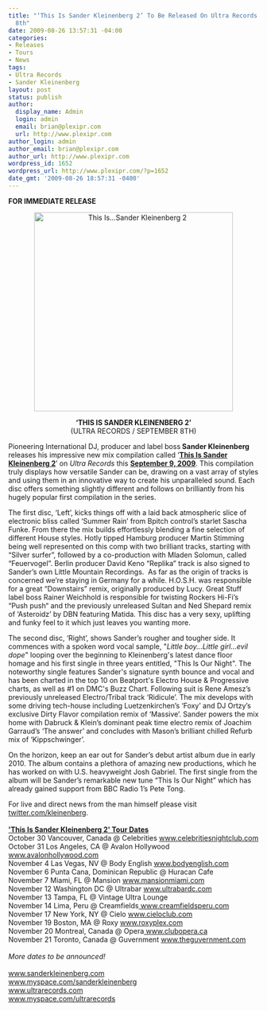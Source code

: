 ```yaml
---
title: "‘This Is Sander Kleinenberg 2’ To Be Released On Ultra Records On September
  8th"
date: 2009-08-26 13:57:31 -04:00
categories:
- Releases
- Tours
- News
tags:
- Ultra Records
- Sander Kleinenberg
layout: post
status: publish
author:
  display_name: Admin
  login: admin
  email: brian@plexipr.com
  url: http://www.plexipr.com
author_login: admin
author_email: brian@plexipr.com
author_url: http://www.plexipr.com
wordpress_id: 1652
wordpress_url: http://www.plexipr.com/?p=1652
date_gmt: '2009-08-26 18:57:31 -0400'
---
```


<p><strong>FOR IMMEDIATE RELEASE</strong></p>
<p style="text-align: center;"><a href="http://www.sanderkleinenberg.com"><img class="size-full wp-image-1653 aligncenter" title="This Is...Sander Kleinenberg 2" src="http://www.plexipr.com/wp-content/uploads/2009/08/ThisIs2.jpg" alt="This Is...Sander Kleinenberg 2" width="400" height="400" /></a></p>
<p style="text-align: center;"><strong>‘THIS IS SANDER KLEINENBERG 2’</strong><br />
(ULTRA RECORDS / SEPTEMBER 8TH)</p>
<p>Pioneering International DJ, producer and label boss<strong> Sander Kleinenberg</strong> releases his impressive new mix compilation called ‘<span style="text-decoration: underline;"><strong>This Is Sander Kleinenberg 2</strong></span>’ on<em> Ultra Records</em> this <span style="text-decoration: underline;"><strong>September 9, 2009</strong></span>. This compilation truly displays how versatile Sander can be, drawing on a vast array of styles and using them in an innovative way to create his unparalleled sound. Each disc offers something slightly different and follows on brilliantly from his hugely popular first compilation in the series.</p>
<p>The first disc, ‘Left’, kicks things off with a laid back atmospheric slice of electronic bliss called ‘Summer Rain’ from Bpitch control’s starlet Sascha Funke. From there the mix builds effortlessly blending a fine selection of different House styles. Hotly tipped Hamburg producer Martin Stimming being well represented on this comp with two brilliant tracks, starting with “Silver surfer”, followed by a co-production with Mladen Solomun, called “Feuervogel”. Berlin producer David Keno “Replika” track is also signed to Sander’s own Little Mountain Recordings.  As far as the origin of tracks is concerned we’re staying in Germany for a while. H.O.S.H. was responsible for a great “Downstairs” remix, originally produced by Lucy. Great Stuff label boss Rainer Weichhold is responsible for twisting Rockers Hi-Fi’s “Push push“ and the previously unreleased Sultan and Ned Shepard remix of ‘Asteroidz’ by DBN featuring Matida. This disc has a very sexy, uplifting and funky feel to it which just leaves you wanting more.</p>
<p>The second disc, ‘Right’, shows Sander’s rougher and tougher side. It commences with a spoken word vocal sample, "<em>Little boy...Little girl...evil dope</em>" looping over the beginning to Kleinenberg's latest dance floor homage and his first single in three years entitled, "This Is Our Night". The noteworthy single features Sander's signature synth bounce and vocal and has been charted in the top 10 on Beatport's Electro House &amp; Progressive charts, as well as #1 on DMC's Buzz Chart. Following suit is Rene Amesz’s previously unreleased Electro/Tribal track ‘Ridicule’. The mix develops with some driving tech-house including Luetzenkirchen’s ‘Foxy’ and DJ Ortzy’s exclusive Dirty Flavor compilation remix of ‘Massive’. Sander powers the mix home with Dabruck &amp; Klein’s dominant peak time electro remix of Joachim Garraud’s ‘The answer’ and concludes with Mason’s brilliant chilled Refurb mix of ‘Kippschwinger’.</p>
<p>On the horizon, keep an ear out for Sander’s debut artist album due in early 2010. The album contains a plethora of amazing new productions, which he has worked on with U.S. heavyweight Josh Gabriel. The first single from the album will be Sander’s remarkable new tune “This Is Our Night” which has already gained support from BBC Radio 1’s Pete Tong.</p>
<p>For live and direct news from the man himself please visit <a href="http://">twitter.com/kleinenberg</a>.<br />
<span style="text-decoration: underline;"><strong><br />
'This Is Sander Kleinenberg 2' Tour Dates</strong></span><br />
October 30 Vancouver, Canada @ Celebrities <a href="http://">www.celebritiesnightclub.com</a><br />
October 31 Los Angeles, CA @ Avalon Hollywood <a href="http://">www.avalonhollywood.com</a><br />
November 4 Las Vegas, NV @ Body English <a href="http://">www.bodyenglish.com</a><br />
November 6 Punta Cana, Dominican Republic @ Huracan Cafe<br />
November 7 Miami, FL @ Mansion <a href="http://">www.mansionmiami.com</a><br />
November 12 Washington DC @ Ultrabar <a href="http://">www.ultrabardc.com</a><br />
November 13 Tampa, FL @ Vintage Ultra Lounge<br />
November 14 Lima, Peru @ Creamfields<a href="http://"> www.creamfieldsperu.com</a><br />
November 17 New York, NY @ Cielo <a href="http://">www.cieloclub.com</a><br />
November 19 Boston, MA @ Roxy <a href="http://">www.roxyplex.com</a><br />
November 20 Montreal, Canada @ Opera<a href="http://"> www.clubopera.ca</a><br />
November 21 Toronto, Canada @ Guvernment <a href="http://">www.theguvernment.com</a><br />
<em><br />
More dates to be announced!</em><br />
<a href="http://"><br />
www.sanderkleinenberg.com<br />
www.myspace.com/sanderkleinenberg<br />
www.ultrarecords.com<br />
www.myspace.com/ultrarecords</a></p>
